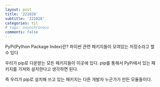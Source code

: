 ```yaml
---
layout: post
title: '221028'
subtitle: '221028'
categories: til
# tags: asynchronous
comments: false
---
```


PyPi(Python Package Index)란? 파이썬 관련 패키지들이 모여있는 저장소라고 할 수 있다   

우리가 pip로 다운받는 모든 패키지들이 이곳에 있다.
pip를 통해서 PyPi에서 있는 패키지를 가져와 설치한다고 생각하면 된다.

즉 우리가 pip로 설치해 쓰고 있는 패키지는 다른 개발자 누군가가 만든 모듈들이다.  
